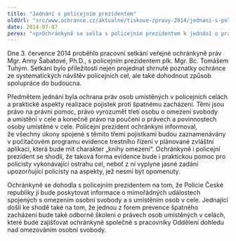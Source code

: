 ```yaml
---
title: "Jednání s policejním prezidentem"
oldUrl: "src/www.ochrance.cz/aktualne/tiskove-zpravy-2014/jednani-s-policejnim-prezidentem-1"
date: 2014-07-07
perex: "<p>Ochránkyně se sešla s policejním prezidentem k jednání o právech osob v policejních celách. Zajímala se o způsob předcházení problémům souvisejících s umisťováním do cel.</p>"
---
```


<!-- imported from the old website -->

<p>Dne 3. července 2014 proběhlo pracovní setkání veřejné ochránkyně práv Mgr. Anny Šabatové, Ph.D., s policejním prezidentem plk. Mgr. Bc. Tomášem Tuhým. Setkání bylo příležitostí nejen projednat shrnuté poznatky ochránce ze systematických návštěv policejních cel, ale také dohodnout způsob spolupráce do budoucna.</p><p>Předmětem jednání byla ochrana práv osob umístěných v policejních celách a praktické aspekty realizace pojistek proti špatnému zacházení. Těmi jsou právo na právní pomoc, právo vyrozumět třetí osobu o omezení svobody a umístění v cele a konečně právo na poučení o právech a povinnostech osoby umístěné v cele. Policejní prezident ochránkyni informoval, že všechny úkony spojené s těmito třemi pojistkami budou zaznamenávány v počítačovém programu evidence trestního řízení v plánované zvláštní aplikaci, která bude mít charakter „knihy omezení“. Ochránkyně i policejní prezident se shodli, že taková forma evidence bude i praktickou pomoc pro policisty vykonávající ostrahu cel, neboť z ní vyplyne jasné zadání upozorňující policisty na aspekty, jež nesmí být opomenuty. </p><p>Ochránkyně se dohodla s policejním prezidentem na tom, že Policie České republiky jí bude poskytovat informace o mimořádných událostech spojených s omezením osobní svobody a s umístěním osob v cele. Jednající došli ke shodě také na tom, že jednou z forem prevence špatného zacházení bude také odborné školení o právech osob umístěných v celách, které bude zajišťovat ochránkyně společně s pracovníky Oddělení dohledu nad omezováním osobní svobody.</p>
